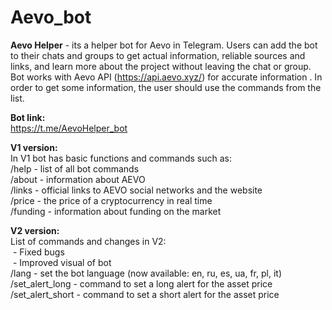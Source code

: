 # Aevo_bot
**Aevo Helper** - its a helper bot for Aevo in Telegram. Users can add the bot to their chats and groups to get actual information, reliable sources and links, and learn more about the project without leaving the chat or group. Bot works with Aevo API (https://api.aevo.xyz/) for accurate information . In order to get some information, the user should use the commands from the list.

**Bot link:**   
https://t.me/AevoHelper_bot   

**V1 version:**  
In V1 bot has basic functions and commands such as:  
/help - list of all bot commands  
/about - information about AEVO  
/links - official links to AEVO social networks and the website  
/price - the price of a cryptocurrency in real time  
/funding -  information about funding on the market  

**V2 version:**   
List of commands and changes in V2:    
&nbsp;- Fixed bugs    
&nbsp;- Improved visual of bot     
/lang - set the bot language (now available: en, ru, es, ua, fr, pl, it)   
/set_alert_long - command to set a long alert for the asset price  
/set_alert_short - command to set a short alert for the asset price  
